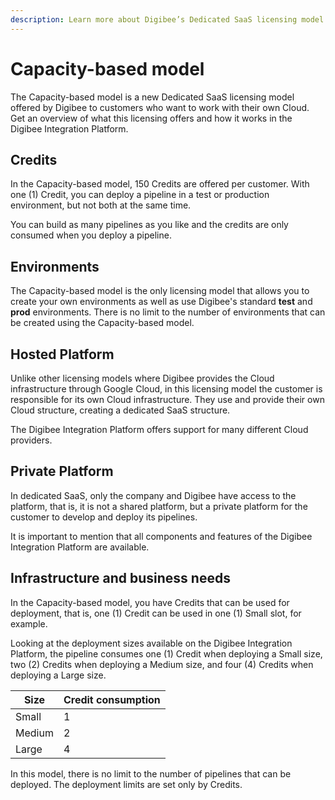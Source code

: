 ```yaml
---
description: Learn more about Digibee’s Dedicated SaaS licensing model.
---
```


# Capacity-based model

The Capacity-based model is a new Dedicated SaaS licensing model offered by Digibee to customers who want to work with their own Cloud. Get an overview of what this licensing offers and how it works in the Digibee Integration Platform.

## Credits

In the Capacity-based model, 150 Credits are offered per customer. With one (1) Credit, you can deploy a pipeline in a test or production environment, but not both at the same time.&#x20;

You can build as many pipelines as you like and the credits are only consumed when you deploy a pipeline.

## Environments

The Capacity-based model is the only licensing model that allows you to create your own environments as well as use Digibee's standard **test** and **prod** environments. There is no limit to the number of environments that can be created using the Capacity-based model.

## Hosted Platform

Unlike other licensing models where Digibee provides the Cloud infrastructure through Google Cloud, in this licensing model the customer is responsible for its own Cloud infrastructure. They use and provide their own Cloud structure, creating a dedicated SaaS structure.&#x20;

The Digibee Integration Platform offers support for many different Cloud providers.

## Private Platform

In dedicated SaaS, only the company and Digibee have access to the platform, that is, it is not a shared platform, but a private platform for the customer to develop and deploy its pipelines.

It is important to mention that all components and features of the Digibee Integration Platform are available.

## Infrastructure and business needs

In the Capacity-based model, you have Credits that can be used for deployment, that is, one (1) Credit can be used in one (1) Small slot, for example.

Looking at the deployment sizes available on the Digibee Integration Platform, the pipeline consumes one (1) Credit when deploying a Small size, two (2) Credits when deploying a Medium size, and four (4) Credits when deploying a Large size.

| Size   | Credit consumption |
| ------ | ------------------ |
| Small  | 1                  |
| Medium | 2                  |
| Large  | 4                  |

In this model, there is no limit to the number of pipelines that can be deployed. The deployment limits are set only by Credits.
